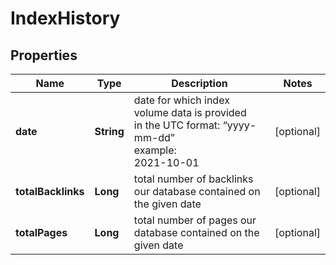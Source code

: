 # IndexHistory


## Properties

| Name | Type | Description | Notes |
|------------ | ------------- | ------------- | -------------|
**date** | **String** | date for which index volume data is provided<br>in the UTC format: “yyyy-mm-dd”<br>example:<br>2021-10-01 |[optional]|
**totalBacklinks** | **Long** | total number of backlinks our database contained on the given date |[optional]|
**totalPages** | **Long** | total number of pages our database contained on the given date |[optional]|